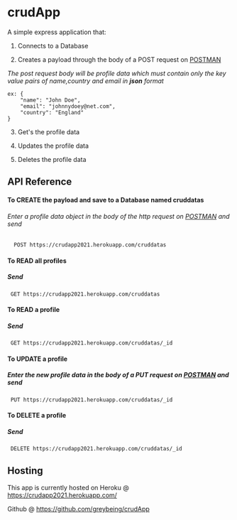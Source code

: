 
# crudApp

A simple express application that:

1. Connects to a Database

2. Creates a payload through the body of a POST request on  [POSTMAN](https://web.postman.com/)

*The post request body will be profile data which must contain only the key value pairs of name,country and email in **json** format*

>

    ex: {
        "name": "John Doe",
        "email": "johnnydoey@net.com",
        "country": "England"
    } 

3. Get's the profile data 

4. Updates the profile data 

5.  Deletes the profile data 

## API Reference

#### To CREATE the payload and save to a Database named **cruddatas**
###### Enter a profile data object in the body of the http request on  [POSTMAN](https://web.postman.com/) and send

```http
  POST https://crudapp2021.herokuapp.com/cruddatas
```



#### To READ all profiles 

##### Send

```http
 GET https://crudapp2021.herokuapp.com/cruddatas
```



#### To READ a profile 

##### Send

```http
 GET https://crudapp2021.herokuapp.com/cruddatas/_id
```



#### To UPDATE a profile 

##### Enter the new profile data in the body of a PUT request on  [POSTMAN](https://web.postman.com/) and send

```http
 PUT https://crudapp2021.herokuapp.com/cruddatas/_id
```

#### To DELETE a profile

##### Send

```http
 DELETE https://crudapp2021.herokuapp.com/cruddatas/_id
```


## Hosting
This app is currently hosted on Heroku @ https://crudapp2021.herokuapp.com/

Github @ https://github.com/greybeing/crudApp

